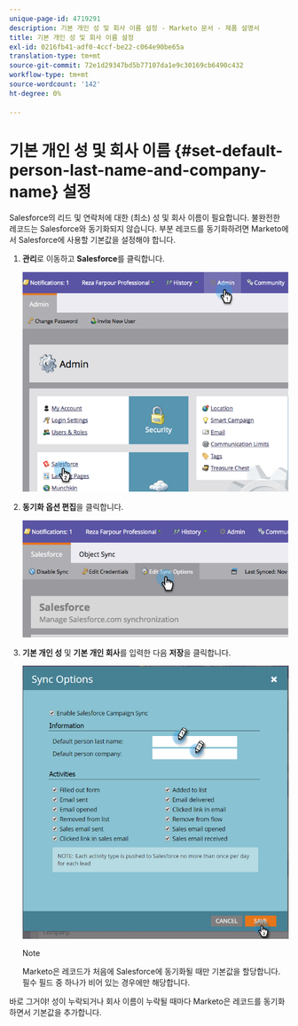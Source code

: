 ```yaml
---
unique-page-id: 4719291
description: 기본 개인 성 및 회사 이름 설정 - Marketo 문서 - 제품 설명서
title: 기본 개인 성 및 회사 이름 설정
exl-id: 0216fb41-adf0-4ccf-be22-c064e90be65a
translation-type: tm+mt
source-git-commit: 72e1d29347bd5b77107da1e9c30169cb6490c432
workflow-type: tm+mt
source-wordcount: '142'
ht-degree: 0%

---
```


# 기본 개인 성 및 회사 이름 {#set-default-person-last-name-and-company-name} 설정

Salesforce의 리드 및 연락처에 대한 (최소) 성 및 회사 이름이 필요합니다. 불완전한 레코드는 Salesforce와 동기화되지 않습니다. 부분 레코드를 동기화하려면 Marketo에서 Salesforce에 사용할 기본값을 설정해야 합니다.

1. **관리**&#x200B;로 이동하고 **Salesforce**&#x200B;를 클릭합니다.

   ![](assets/image2014-12-9-13-3a41-3a58.png)

1. **동기화 옵션 편집**&#x200B;을 클릭합니다.

   ![](assets/image2014-12-9-13-3a42-3a6.png)

1. **기본 개인 성** 및 **기본 개인 회사**&#x200B;를 입력한 다음 **저장**&#x200B;을 클릭합니다.

   ![](assets/sync-options-hands.png)

   >[!NOTE]
   >
   >Marketo은 레코드가 처음에 Salesforce에 동기화될 때만 기본값을 할당합니다. 필수 필드 중 하나가 비어 있는 경우에만 해당합니다.

바로 그거야! 성이 누락되거나 회사 이름이 누락될 때마다 Marketo은 레코드를 동기화하면서 기본값을 추가합니다.
